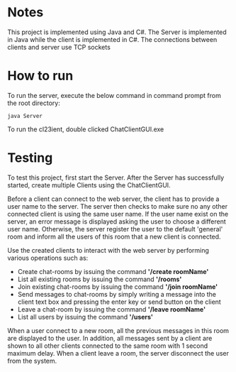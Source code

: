 # Notes

This project is implemented using Java and C#. The Server is implemented in Java while the client is implemented in C#. The connections between clients and server use TCP sockets

# How to run

To run the server, execute the below command in command prompt from the root directory: 
    
	java Server

To run the cl23ient, double clicked ChatClientGUI.exe

# Testing

To test this project, first start the Server. After the Server has successfully started, create multiple Clients using the ChatClientGUI.

Before a client can connect to the web server, the client has to provide a user name to the server. The server then checks to make sure no any other connected client is using the  same user name. If the user name exist on the server, an error message  is displayed asking the user to choose a different user name. Otherwise, the server register the user to the default 'general' room and inform all the users of this room that a new client is connected. 

Use the created clients to interact with the web server by performing various operations such as:

  * Create chat-rooms by issuing the command **'/create roomName'**
  * List all existing rooms by issuing the command **'/rooms'**
  * Join existing chat-rooms by issuing the command **'/join roomName'**
  * Send messages to chat-rooms by simply writing a message into the client text box and pressing the enter key or send button on the client
  * Leave a chat-room by issuing the command **'/leave roomName'**
  * List all users by issuing the command **'/users'**

When a user connect to a new room, all the previous messages in this room are displayed to the user. In addition, all messages sent by a client are shown to all other clients connected to the same room with 1 second maximum delay. When a client leave a room, the server disconnect the user from the system.

